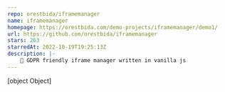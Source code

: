 ```yaml
---
repo: orestbida/iframemanager
name: iframemanager
homepage: https://orestbida.com/demo-projects/iframemanager/demo1/
url: https://github.com/orestbida/iframemanager
stars: 263
starredAt: 2022-10-19T19:25:13Z
description: |-
    🍪 GDPR friendly iframe manager written in vanilla js
---
```


[object Object]
